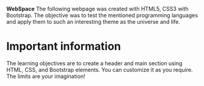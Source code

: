 **WebSpace**
The following webpage was created with HTML5, CSS3 with Bootstrap. The objective was to test the mentioned programming languages and apply them to such an interesting theme as the universe and life.

# Important information
The learning objectives are to create a header and main section using HTML, CSS, and Bootstrap elements. You can customize it as you require. The limits are your imagination!
